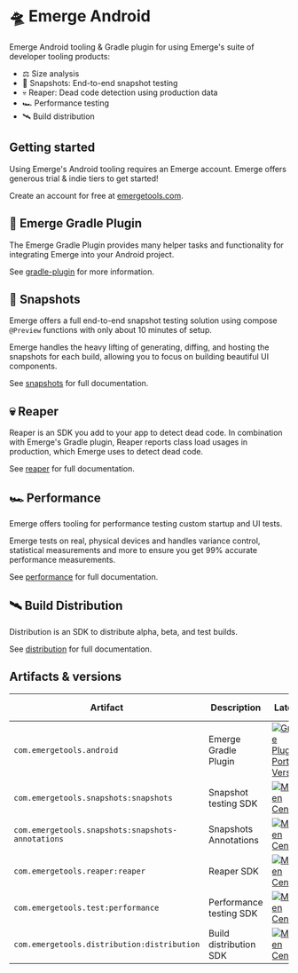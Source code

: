 # 🛸 Emerge Android

Emerge Android tooling & Gradle plugin for using Emerge's suite of developer tooling products:

- ⚖️ Size analysis
- 📸 Snapshots: End-to-end snapshot testing
- 💀 Reaper: Dead code detection using production data
- 🏎 Performance testing
- 🛰️ Build distribution

## Getting started

Using Emerge's Android tooling requires an Emerge account. Emerge offers generous trial & indie
tiers to get started!

Create an account for free at [emergetools.com](https://www.emergetools.com/).

## 🐘 Emerge Gradle Plugin

The Emerge Gradle Plugin provides many helper tasks and functionality for integrating Emerge into
your Android project.

See [gradle-plugin](./gradle-plugin/README.md) for more information.

## 📸 Snapshots

Emerge offers a full end-to-end snapshot testing solution using compose `@Preview` functions with only about 10 minutes of setup.

Emerge handles the heavy lifting of generating, diffing, and hosting the snapshots for each build,
allowing you to focus on building beautiful UI components.

See [snapshots](./snapshots/README.md) for full documentation.

## 💀 Reaper

Reaper is an SDK you add to your app to detect dead code. In combination with Emerge's Gradle
plugin, Reaper reports class load usages in production, which Emerge uses to detect dead code.

See [reaper](./reaper/README.md) for full documentation.

## 🏎 Performance

Emerge offers tooling for performance testing custom startup and UI tests.

Emerge tests on real, physical devices and handles variance control, statistical measurements and
more to ensure you get 99% accurate performance measurements.

See [performance](./performance/README.md) for full documentation.

## 🛰️ Build Distribution

Distribution is an SDK to distribute alpha, beta, and test builds.

See [distribution](./distribution/README.md) for full documentation.


## Artifacts & versions

| Artifact                                        | Description                                     | Latest                                                                                                                                                                                                               | Min SDK |
|-------------------------------------------------|-------------------------------------------------|----------------------------------------------------------------------------------------------------------------------------------------------------------------------------------------------------------------------|---------|
| `com.emergetools.android`                       | Emerge Gradle Plugin                            | [![Gradle Plugin Portal Version](https://img.shields.io/gradle-plugin-portal/v/com.emergetools.android)](https://plugins.gradle.org/plugin/com.emergetools.android)                                                  | N/A     |
| `com.emergetools.snapshots:snapshots`           | Snapshot testing SDK                            | [![Maven Central](https://maven-badges.herokuapp.com/maven-central/com.emergetools.snapshots/snapshots/badge.svg)](https://maven-badges.herokuapp.com/maven-central/com.emergetools.snapshots/snapshots)             | 23      |
| `com.emergetools.snapshots:snapshots-annotations` | Snapshots Annotations                         | [![Maven Central](https://maven-badges.herokuapp.com/maven-central/com.emergetools.snapshots/snapshots-annotations/badge.svg)](https://maven-badges.herokuapp.com/maven-central/com.emergetools.snapshots/snapshots-annotations) | 23 |
| `com.emergetools.reaper:reaper`                 | Reaper SDK                                      | [![Maven Central](https://maven-badges.herokuapp.com/maven-central/com.emergetools.reaper/reaper/badge.svg)](https://maven-badges.herokuapp.com/maven-central/com.emergetools.reaper/reaper)                         | 21      |
| `com.emergetools.test:performance`              | Performance testing SDK                         | [![Maven Central](https://maven-badges.herokuapp.com/maven-central/com.emergetools.test/performance/badge.svg)](https://maven-badges.herokuapp.com/maven-central/com.emergetools.test/performance)                   | 23      |
| `com.emergetools.distribution:distribution`     | Build distribution SDK                          | [![Maven Central](https://maven-badges.herokuapp.com/maven-central/com.emergetools.distribution/distribution/badge.svg)](https://maven-badges.herokuapp.com/maven-central/com.emergetools.distribution/distribution) | 21      |

